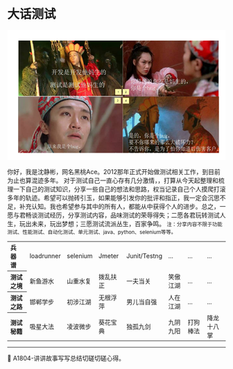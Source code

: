 # 大话测试

![](resFiles/r2/大话测试.jpg)

你好，我是沈静彬，网名黑桃Ace。2012那年正式开始做测试相关工作，到目前为止也算混迹多年。
对于测试自己一直心存有几分激情，，打算从今天起整理和梳理一下自己的测试知识，分享一些自己的想法和思路，权当记录自己个人摸爬打滚多年的轨迹。希望可以抛砖引玉，如果能够引发你的批评和指正，我一定会沉思不足，补充认知。我也希望参与其中的所有人，都能从中获得个人的进步。总之，一愿与君畅谈测试经历，分享测试内容，品味测试的荣辱得失；二愿各君玩转测试人生，玩出未来，玩出梦想；三愿测试流派丛生，百家争鸣。
<small>注：分享内容不限于功能测试、性能测试、自动化测试、单元测试、java、python、selenium等等。</small>

<table>
	<tr>
		<th align="left">兵 器 谱</th>
		<td align="left">loadrunner</td>
		<td align="left">selenium</td>
		<td align="left">Jmeter</td>
		<td align="left">Junit/Testng</td>
		<td align="left">...</td>
		<td align="left">...</td>
		<td align="left">...</td>
	</tr>
	<tr>
		<th align="left">测试之境</th>
		<td>新鱼游水</td>
		<td>山重水复</td>
		<td>拨乱扶正</td>
		<td>一夫当关</td>
		<td>笑傲江湖</td>
		<td>...</td>
		<td>...</td>
	</tr>
	<tr>
		<th align="left">测试之路</th>
		<td>邯郸学步</td>
		<td>初涉江湖</td>
		<td>无根浮萍</td>
		<td>男儿当自强</td>
		<td>人在江湖</td>
		<td>...</td>
		<td>...</td>
	</tr>
	<tr>
		<th align="left">测试秘籍</th>
		<td>吸星大法</td>
		<td>凌波微步</td>
		<td>葵花宝典</td>
		<td>独孤九剑</td>
		<td>九阴九阳</td>
		<td>打狗棒法</td>
		<td>降龙十八掌</td>
	</tr>
</table>


* * *
:bug: A1804-讲讲故事写写总结切磋切磋心得。
